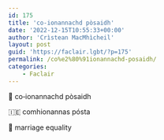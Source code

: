 ```yaml
---
id: 175
title: 'co‑ionannachd pòsaidh'
date: '2022-12-15T10:55:33+00:00'
author: 'Crìstean MacMhìcheil'
layout: post
guid: 'https://faclair.lgbt/?p=175'
permalink: /co%e2%80%91ionannachd-posaidh/
categories:
    - Faclair
---
```


&#x1f3f4;&#xe0067;&#xe0062;&#xe0073;&#xe0063;&#xe0074;&#xe007f; co‑ionannachd pòsaidh

&#x1f1ee;&#x1f1ea; comhionannas pósta

&#x1f3f4;&#xe0067;&#xe0062;&#xe0065;&#xe006e;&#xe0067;&#xe007f; marriage equality
